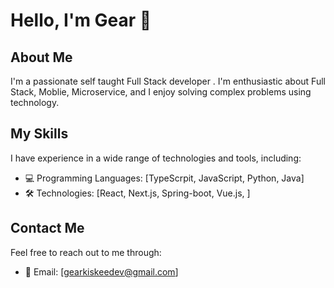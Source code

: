# Hello, I'm Gear 👋

## About Me

I'm a passionate self taught Full Stack developer . I'm enthusiastic about Full Stack, Moblie, Microservice, and I enjoy solving complex problems using technology.

## My Skills

I have experience in a wide range of technologies and tools, including:

- 💻 Programming Languages: [TypeScrpit, JavaScript, Python, Java]
- 🛠️ Technologies: [React, Next.js, Spring-boot, Vue.js, ]


## Contact Me

Feel free to reach out to me through:

- 📧 Email: [gearkiskeedev@gmail.com]
